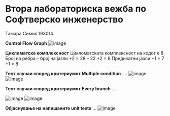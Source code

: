 # Втора лабораториска вежба по Софтверско инженерство
Тамара Симиќ 193014

**Control Flow Graph**
![image](https://user-images.githubusercontent.com/81538102/120237550-71629d00-c25c-11eb-9338-f97f0acb5e87.png)

**Цикломатска комплексност**
Цикломатската комплексност на кодот е 8. 
Број на ребра – број на јазли +2 = 28 – 22 +2 = 8
Предикатни јазли +1 = 7 +1 = 8

**Тест случаи според критериумот Multiple condition**
....
![image](https://user-images.githubusercontent.com/81538102/120237839-7de6f580-c25c-11eb-8f62-5c85159e4f68.png)
![image](https://user-images.githubusercontent.com/81538102/120237890-80494f80-c25c-11eb-9f02-b196b3b08dd5.png)

**Тест случаи според критериумот Every branch**
....

![image](https://user-images.githubusercontent.com/81538102/120238050-8808f400-c25c-11eb-8371-6f7e44e31ecd.png)
![image](https://user-images.githubusercontent.com/81538102/120238105-8a6b4e00-c25c-11eb-9064-16e56f8e6684.png)

**Објаснување на напишаните unit tests**
...
![image](https://user-images.githubusercontent.com/81538102/120238224-8fc89880-c25c-11eb-8165-a8fd5aa2c43e.png)
